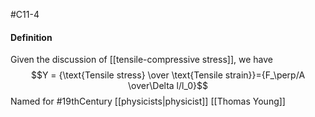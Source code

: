 #C11-4 

#### Definition
Given the discussion of [[tensile-compressive stress]], we have
$$Y = {\text{Tensile stress} \over \text{Tensile strain}}={F_\perp/A \over\Delta l/l_0}$$
Named for #19thCentury [[physicists|physicist]] [[Thomas Young]]

